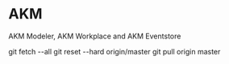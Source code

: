 # AKM
AKM Modeler, AKM Workplace and AKM Eventstore



git fetch --all
git reset --hard origin/master
git pull origin master
